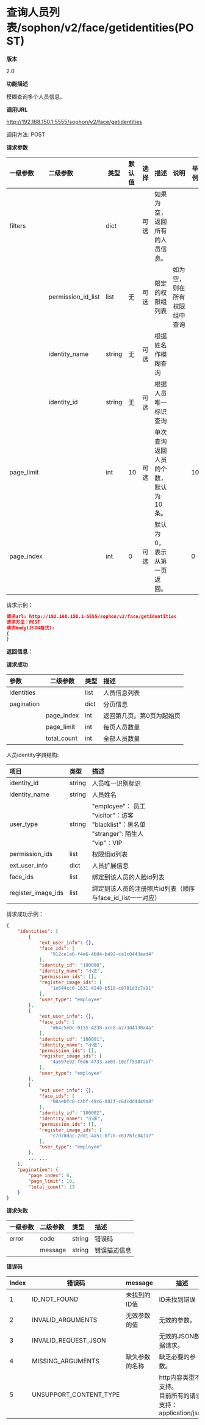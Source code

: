 # 查询人员列表/sophon/v2/face/getidentities(POST)

**版本**

2.0

**功能描述**

模糊查询多个人员信息。

**调用URL**

http://192.168.150.1:5555/sophon/v2/face/getidentities

调用方法: POST

**请求参数**

| 一级参数 | 二级参数      | 类型   |   默认值   | 选择 | 描述                                                         | 说明                                                         |  举例  |
| :---------- | :----- | ----------------------------------- | :--- | :----------------------------------------------------------- | :----------------------------------------------------------- | --------------------------------- | ----------- |
| filters |  | dict |  | 可选 | 如果为空，返回所有的人员信息。 |  |  |
|  | permission_id_list | list | 无                                  | 可选 | 限定的权限组列表                       | 如为空，则在所有权限组中查询 |                      |
|  | identity_name | string | 无 | 可选 | 根据姓名作模糊查询 |  | |
|  | identity_id | string | 无 | 可选 | 根据人员唯一标识查询 |  | |
| page_limit |        | int    | 10                                  | 可选 | 单次查询返回人员的个数，默认为10条。 |                                   | 10                                |
| page_index |                    | int    | 0                                   | 可选 | 默认为0，表示从第一页返回。                                |                                   | 0                                 |

请求示例：

```json
请求url: http://192.168.150.1:5555/sophon/v2/face/getidentities
请求方法：POST
请求body(JSON格式):
{
}
```

**返回信息：**

**请求成功**

| 参数       | 二级参数    | 类型                      | 描述                      |
| :--------- | ----------- | :------------------------ | :------------------------ |
| identities |             | list                      | 人员信息列表                  |
| pagination |             | dict                      | 分页信息                  |
|            | page_index  | int                       | 返回第几页。第0页为起始页 |
|            | page_limit  | int                       | 每页人员数量              |
|            | total_count | int                       | 全部人员数量              |

人员identity字典结构:

| 项目               | 类型   | 描述                                                         |
| :----------------- | :----- | :----------------------------------------------------------- |
| identity_id        | string | 人员唯一识别标识                                     |
| identity_name      | string | 人员姓名                                                     |
| user_type          | string | "employee"： 员工<br />"visitor"：访客<br />"blacklist"：黑名单<br />"stranger":  陌生人<br />"vip"：VIP |
| permission_ids     | list   | 权限组id列表 |
| ext_user_info      | dict   | 人员扩展信息                                               |
| face_ids           | list   | 绑定到该人员的人脸id列表                                     |
| register_image_ids | list   | 绑定到该人员的注册照片id列表（顺序与face_id_list一一对应）  |

请求成功示例：

```json
{
    "identities": [
        {
            "ext_user_info": {},
            "face_ids": [
                "912ce1a6-f4e6-4604-b492-ca1c0443ead4"
            ],
            "identity_id": "100000",
            "identity_name": "小王",
            "permission_ids": [],
            "register_image_ids": [
                "1e644cc0-1631-4248-b518-c8701d3c7a91"
            ],
            "user_type": "employee"
        },
        {
            "ext_user_info": {},
            "face_ids": [
                "db4c5e0c-0135-4238-acc8-a273d4130a4a"
            ],
            "identity_id": "100001",
            "identity_name": "小张",
            "permission_ids": [],
            "register_image_ids": [
                "4a697e92-f0d6-4733-ae03-10eff5987abf"
            ],
            "user_type": "employee"
        },
        {
            "ext_user_info": {},
            "face_ids": [
                "08aebfc8-cabf-49c6-881f-c64cdd4d49a8"
            ],
            "identity_id": "100002",
            "identity_name": "小李",
            "permission_ids": [],
            "register_image_ids": [
                "c7d78dac-2dd1-4a51-8f78-c617bfc841a7"
            ],
            "user_type": "employee"
        },
        ... ...
    ],
    "pagination": {
        "page_index": 0,
        "page_limit": 10,
        "total_count": 13
    }
}
```

**请求失败**

| 一级参数 | 二级参数 | 类型   | 描述       |
| :------- | :------- | :----- | :--------- |
| error    | code     | string    | 错误码 |
|          | message  | string | 错误描述信息   |

**错误码**

| Index | 错误码                 | message        | 描述                                                         |
| ----- | ---------------------- | -------------- | ------------------------------------------------------------ |
| 1     | ID_NOT_FOUND           | 未找到的ID值   | ID未找到错误                                                 |
| 2     | INVALID_ARGUMENTS      | 无效参数的值   | 无效的参数。                                                 |
| 3     | INVALID_REQUEST_JSON   |                | 无效的JSON数据请求。                                         |
| 4     | MISSING_ARGUMENTS      | 缺失参数的名称 | 缺乏必要的参数。                                             |
| 5     | UNSUPPORT_CONTENT_TYPE |                | http内容类型不支持。<br/>目前所有的请求支持：application/json |
